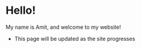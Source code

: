 # Hello!
My name is Amit, and welcome to my website!
- This page will be updated as the site progresses